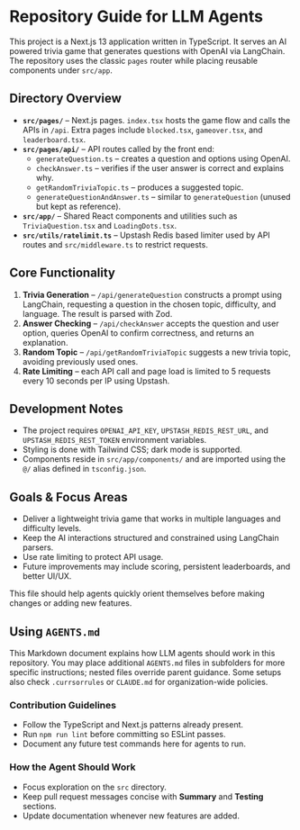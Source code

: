 # Repository Guide for LLM Agents

This project is a Next.js 13 application written in TypeScript. It serves an AI powered trivia game that generates questions with OpenAI via LangChain. The repository uses the classic `pages` router while placing reusable components under `src/app`.

## Directory Overview

- **`src/pages/`** – Next.js pages. `index.tsx` hosts the game flow and calls the APIs in `/api`. Extra pages include `blocked.tsx`, `gameover.tsx`, and `leaderboard.tsx`.
- **`src/pages/api/`** – API routes called by the front end:
  - `generateQuestion.ts` – creates a question and options using OpenAI.
  - `checkAnswer.ts` – verifies if the user answer is correct and explains why.
  - `getRandomTriviaTopic.ts` – produces a suggested topic.
  - `generateQuestionAndAnswer.ts` – similar to `generateQuestion` (unused but kept as reference).
- **`src/app/`** – Shared React components and utilities such as `TriviaQuestion.tsx` and `LoadingDots.tsx`.
- **`src/utils/ratelimit.ts`** – Upstash Redis based limiter used by API routes and `src/middleware.ts` to restrict requests.

## Core Functionality

1. **Trivia Generation** – `/api/generateQuestion` constructs a prompt using LangChain, requesting a question in the chosen topic, difficulty, and language. The result is parsed with Zod.
2. **Answer Checking** – `/api/checkAnswer` accepts the question and user option, queries OpenAI to confirm correctness, and returns an explanation.
3. **Random Topic** – `/api/getRandomTriviaTopic` suggests a new trivia topic, avoiding previously used ones.
4. **Rate Limiting** – each API call and page load is limited to 5 requests every 10 seconds per IP using Upstash.

## Development Notes

- The project requires `OPENAI_API_KEY`, `UPSTASH_REDIS_REST_URL`, and `UPSTASH_REDIS_REST_TOKEN` environment variables.
- Styling is done with Tailwind CSS; dark mode is supported.
- Components reside in `src/app/components/` and are imported using the `@/` alias defined in `tsconfig.json`.

## Goals & Focus Areas

- Deliver a lightweight trivia game that works in multiple languages and difficulty levels.
- Keep the AI interactions structured and constrained using LangChain parsers.
- Use rate limiting to protect API usage.
- Future improvements may include scoring, persistent leaderboards, and better UI/UX.

This file should help agents quickly orient themselves before making changes or adding new features.

## Using `AGENTS.md`

This Markdown document explains how LLM agents should work in this repository.
You may place additional `AGENTS.md` files in subfolders for more specific
instructions; nested files override parent guidance. Some setups also check
`.currsorrules` or `CLAUDE.md` for organization-wide policies.

### Contribution Guidelines
- Follow the TypeScript and Next.js patterns already present.
- Run `npm run lint` before committing so ESLint passes.
- Document any future test commands here for agents to run.

### How the Agent Should Work
- Focus exploration on the `src` directory.
- Keep pull request messages concise with **Summary** and **Testing** sections.
- Update documentation whenever new features are added.

